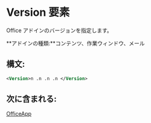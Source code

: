 
# <a name="version-element"></a>Version 要素
Office アドインのバージョンを指定します。

 **アドインの種類:**コンテンツ、作業ウィンドウ、メール


## <a name="syntax:"></a>構文:


```XML
<Version>n .n .n .n </Version>
```


## <a name="contained-in:"></a>次に含まれる:

[OfficeApp](../../reference/manifest/officeapp.md)

